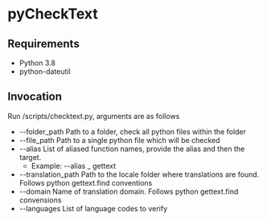 # pyCheckText
## Requirements
* Python 3.8
* python-dateutil

## Invocation
Run /scripts/checktext.py, arguments are as follows
* --folder_path Path to a folder, check all python files within the folder
* --file_path Path to a single python file which will be checked
* --alias List of aliased function names, provide the alias and then the target. 
  * Example: --alias _ gettext
* --translation_path Path to the locale folder where translations are found. Follows python gettext.find conventions
* --domain Name of translation domain. Follows python gettext.find convensions
* --languages List of language codes to verify
